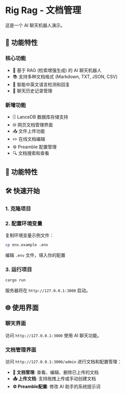 # Rig Rag - 文档管理

这是一个 AI 聊天机器人演示。

## 🚀 功能特性

### 核心功能
- 🤖 基于 RAG (检索增强生成) 的 AI 聊天机器人
- 📚 支持多种文档格式 (Markdown, TXT, JSON, CSV)
- 💬 智能中英文语言检测和回复
- 📝 聊天历史记录管理

### 新增功能
- 🗄️ LanceDB 数据库存储支持
- 🌐 网页文档管理界面
- 📤 文件上传功能
- ✏️ 在线文档编辑
- ⚙️ Preamble 配置管理
- 🔍 文档搜索和查看

## 🚀 功能特性

## 🛠️ 快速开始

### 1. 克隆项目

### 2. 配置环境变量
复制环境变量示例文件：
```bash
cp env.example .env
```

编辑 `.env` 文件，填入你的配置


### 3. 运行项目
```bash
cargo run
```

服务器将在 `http://127.0.0.1:3000` 启动。

## 🌐 使用界面

### 聊天界面
访问 `http://127.0.0.1:3000` 使用 AI 聊天功能。

### 文档管理界面
访问 `http://127.0.0.1:3000/admin` 进行文档和配置管理：

- **📄 文档管理**: 查看、编辑、删除已上传的文档
- **📤 上传文档**: 支持拖拽上传或手动创建文档
- **⚙️ Preamble配置**: 修改 AI 助手的系统提示词
